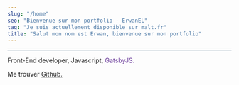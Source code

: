 ```yaml
---
slug: "/home"
seo: "Bienvenue sur mon portfolio - ErwanEL"
tag: "Je suis actuellement disponible sur malt.fr"
title: "Salut mon nom est Erwan, bienvenue sur mon portfolio"
---
```


<div class="content">
	<hr style="background: #023859;" class="mini" />
	<p class="subtitle-mod">
		Front-End developer, Javascript,
		<span
			style="color: #643396"
			class="has-text-weight-semibold"
		>
			GatsbyJS.
		</span>
	</p>
	<p class="subtitle">
		Me trouver
		<a
			class="github-link"
			href="https://github.com/ErwanEL/"
			target="_blank"
		>
			Github.
		</a>
	</p>
</div>

